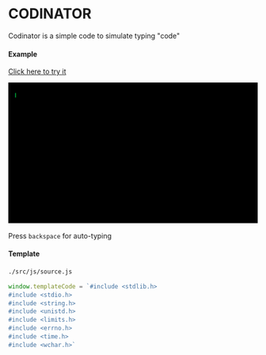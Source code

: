 # CODINATOR

Codinator is a simple code to simulate typing "code"

#### Example

[Click here to try it](https://tiagoriego.github.io/codinator/src/)

![Coding](screencast.gif)

Press `backspace` for auto-typing


#### Template

```
./src/js/source.js
```

```javascript
window.templateCode = `#include <stdlib.h>
#include <stdio.h>
#include <string.h>
#include <unistd.h>
#include <limits.h>
#include <errno.h>
#include <time.h>
#include <wchar.h>`
```
